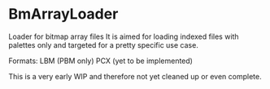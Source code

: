 # BmArrayLoader
Loader for bitmap array files
It is aimed for loading indexed files with palettes only and targeted for a pretty specific use case.

Formats:
LBM (PBM only)
PCX (yet to be implemented)

This is a very early WIP and therefore not yet cleaned up or even complete.